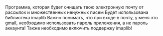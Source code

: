 Программа, которая будет очищать твою электронную почту от рассылок и множественных ненужных писем
Будет использована библиотека imaplib
Важно понимать, что при входе в почту, у меня это gmail, необходимо использовать пароль приложения, а не пароль аккаунта!
Также необходимо включить поддержку imaplib!